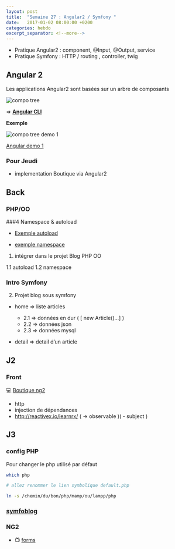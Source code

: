 ```yaml
---
layout: post
title:  "Semaine 27 : Angular2 / Symfony "
date:   2017-01-02 08:00:00 +0200
categories: hebdo 
excerpt_separator: <!--more-->
---
```


- Pratique Angular2 : component, @Input, @Output, service
- Pratique Symfony : HTTP / routing , controller, twig

<!--more-->

## Angular 2

Les applications Angular2 sont basées sur un arbre de composants

![compo tree](../../../../img/ng_component_tree.jpg)

=> **[Angular CLI](https://cli.angular.io)**


**Exemple**

![compo tree demo 1](../../../../img/component_tree_demo.jpg)

[Angular demo 1](https://github.com/simplyon2/ng-demo0)

### Pour Jeudi 

- implementation Boutique via Angular2
 
 
## Back

### PHP/OO

###4 Namespace & autoload

- [Exemple autoload](https://github.com/Simplon-lyon/dev-web/tree/master/php/autoload)

- [exemple namespace](https://github.com/Simplon-lyon/dev-web/tree/master/php/nspaces)

1. intégrer dans le projet Blog PHP OO

  1.1 autoload 
  1.2  namespace

### Intro Symfony

2. Projet blog sous symfony

- home => liste articles

  - 2.1 => données en dur ( [ new Article()…] )
  - 2.2 => données json
  - 2.3 => données mysql
  
- detail => detail d’un article


## J2 

### Front 

:computer: [Boutique ng2](https://github.com/simplyon2/ng2-boutique)

- http
- injection de dépendances
- http://reactivex.io/learnrx/ ( -> observable )( - subject )

## J3 

### config PHP

Pour changer le php utilisé par défaut

```bash
which php

# allez renommer le lien symbolique default.php

ln -s /chemin/du/bon/php/mamp/ou/lampp/php
```

### [symfoblog](https://github.com/simplyon2/symfoblog)

### NG2

- :tv: [forms](https://www.youtube.com/watch?v=xYv9lsrV0s4)